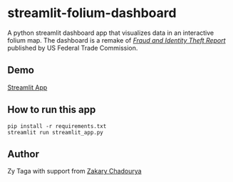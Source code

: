 # streamlit-folium-dashboard

A python streamlit dashboard app that visualizes data in an interactive folium map. The dashboard is a remake of [*Fraud and Identity Theft Report*](https://public.tableau.com/app/profile/federal.trade.commission/viz/FraudandIDTheftMaps/AllReportsbyState) published by US Federal Trade Commission.

## Demo
[Streamlit App](https://zytaga.com)

<!-- ## Screenshot
![(screenshot)](./screenshot.png?raw=true) -->

## How to run this app
```
pip install -r requirements.txt
streamlit run streamlit_app.py
```

## Author
Zy Taga with support from [Zakary Chadourya](https://www.youtube.com/channel/UCmw-Jzgd_-Q1sEPXNVG0epA)
